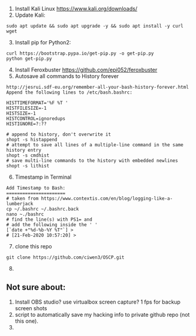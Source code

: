 1. Install Kali Linux https://www.kali.org/downloads/
2. Update Kali: 
```
sudo apt update && sudo apt upgrade -y && sudo apt install -y curl wget
```
3. Install pip for Python2: 
```
curl https://bootstrap.pypa.io/get-pip.py -o get-pip.py
python get-pip.py
```
4. Install Feroxbuster https://github.com/epi052/feroxbuster
5. Autosave all commands to History forever
```
http://jesrui.sdf-eu.org/remember-all-your-bash-history-forever.html
Append the following lines to /etc/bash.bashrc:

HISTTIMEFORMAT='%F %T '
HISTFILESIZE=-1
HISTSIZE=-1
HISTCONTROL=ignoredups
HISTIGNORE=?:??

# append to history, don't overwrite it
shopt -s histappend                 
# attempt to save all lines of a multiple-line command in the same history entry
shopt -s cmdhist
# save multi-line commands to the history with embedded newlines
shopt -s lithist
```
6. Timestamp in Terminal
```
Add Timestamp to Bash:
======================
# taken from https://www.contextis.com/en/blog/logging-like-a-lumberjack
cp ~/.bashrc ~/.bashrc.back
nano ~./bashrc
# find the line(s) with PS1= and 
# add the following inside the ' '
[`date +"%d-%b-%Y %T"`] > 
# [21-Feb-2020 10:57:20] > 
```
7. clone this repo 
```
git clone https://github.com/ciwen3/OSCP.git
```
8. 



## Not sure about:
1. Install OBS studio? use virtualbox screen capture? 1 fps for backup screen shots
2. script to automatically save my hacking info to private github repo (not this one). 
3. 

